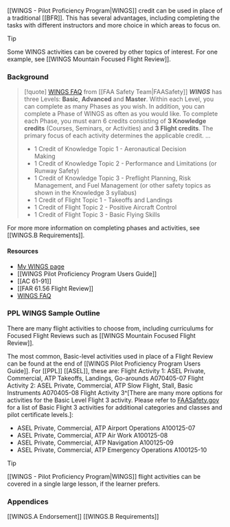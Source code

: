[[WINGS - Pilot Proficiency Program|WINGS]] credit can be used in place of a traditional [[BFR]]. This has several advantages, including completing the tasks with different instructors and more choice in which areas to focus on.

> [!tip]
> Some WINGS activities can be covered by other topics of interest. For one example, see [[WINGS Mountain Focused Flight Review]]. 

### Background
> [!quote] [WINGS FAQ](https://www.faasafety.gov/OnlineHelp/Default.aspx?page=/WINGS/pub/default.aspx) from [[FAA Safety Team|FAASafety]]
> _**WINGS**_ has three Levels: **Basic**, **Advanced** and **Master**. Within each Level, you can complete as many Phases as you wish. In addition, you can complete a Phase of WINGS as often as you would like. To complete each Phase, you must earn 6 credits consisting of **3 Knowledge credits** (Courses, Seminars, or Activities) and **3 Flight credits**. The primary focus of each activity determines the applicable credit.
> ...
> - 1 Credit of Knowledge Topic 1 - Aeronautical Decision Making                   
> - 1 Credit of Knowledge Topic 2 - Performance and Limitations (or Runway Safety) 
> - 1 Credit of Knowledge Topic 3 - Preflight Planning, Risk Management, and Fuel Management (or other safety topics as shown in the Knowledge 3 syllabus) 
> - 1 Credit of Flight Topic 1 - Takeoffs and Landings 
> - 1 Credit of Flight Topic 2 - Positive Aircraft Control 
> - 1 Credit of Flight Topic 3 - Basic Flying Skills

For more more information on completing phases and activities, see [[WINGS.B Requirements]].

#### Resources
- [My WINGS page](https://www.faasafety.gov/WINGS/pub/default.aspx)
- [[WINGS Pilot Proficiency Program Users Guide]]
- [[AC 61-91]]
- [[FAR 61.56 Flight Review]]
- [WINGS FAQ](https://www.faasafety.gov/OnlineHelp/Default.aspx?page=/WINGS/pub/default.aspx)

### PPL WINGS Sample Outline
There are many flight activities to choose from, including curriculums for Focused Flight Reviews such as [[WINGS Mountain Focused Flight Review]].

The most common, Basic-level activities used in place of a Flight Review can be found at the end of [[WINGS Pilot Proficiency Program Users Guide]]. For [[PPL]] [[ASEL]], these are:
Flight Activity 1: ASEL Private, Commercial, ATP Takeoffs, Landings, Go-arounds A070405-07
Flight Activity 2: ASEL Private, Commercial, ATP Slow Flight, Stall, Basic Instruments A070405-08
Flight Activity 3^[There are many more options for activities for the Basic Level Flight 3 activity. Please refer to [FAASafety.gov](https://www.FAASafety.gov) for a list of Basic Flight 3 activities for additional categories and classes and pilot certificate levels.]:
- ASEL Private, Commercial, ATP Airport Operations A100125-07
- ASEL Private, Commercial, ATP Air Work A100125-08
- ASEL Private, Commercial, ATP Navigation A100125-09
- ASEL Private, Commercial, ATP Emergency Operations A100125-10

> [!tip]
> [[WINGS - Pilot Proficiency Program|WINGS]] flight activities can be covered in a single large lesson, if the learner prefers.

### Appendices
[[WINGS.A Endorsement]]
[[WINGS.B Requirements]]